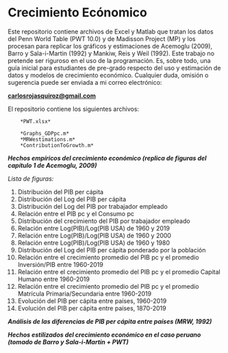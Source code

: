 # Crecimiento Ecónomico
Este repositorio contiene archivos de Excel y Matlab que tratan los datos del Penn World Table (PWT 10.0) y de Madisson Project (MP) y los procesan para replicar los gráficos y estimaciones de Acemoglu (2009), Barro y Sala-i-Martin (1992) y Mankiw, Reis y Weil (1992). 
Este trabajo no pretende ser riguroso en el uso de la programación. Es, sobre todo, una guía inicial para estudiantes de pre-grado respecto del uso y estimación de datos y modelos de crecimiento económico. 
Cualquier duda, omisión o sugerencia puede ser enviada a mi correo electrónico:

**carlosrojasquiroz@gmail.com**

El repositorio contiene los siguientes archivos:

        *PWT.xlsx*

        *Graphs_GDPpc.m*
        *MRWestimations.m*
        *ContributionToGrowth.m*


***Hechos empíricos del crecimiento económico (replica de figuras del capítulo 1 de Acemoglu, 2009)***


*Lista de figuras:*
1. Distribución del PIB per cápita
2. Distribución del Log del PIB per cápita
3. Distribución del Log del PIB por trabajador empleado
4. Relación entre el PIB pc y el Consumo pc
5. Distribución del crecimiento del PIB por trabajador empleado
6. Relación entre Log(PIB)/Log(PIB USA) de 1960 y 2019
7. Relación entre Log(PIB)/Log(PIB USA) de 1960 y 2000
8. Relación entre Log(PIB)/Log(PIB USA) de 1960 y 1980
9. Distribución del Log del PIB per cápita ponderado por la población
10. Relación entre el crecimiento promedio del PIB pc y el promedio Inversión/PIB entre 1960-2019 
11. Relación entre el crecimiento promedio del PIB pc y el promedio Capital Humano entre 1960-2019 
12. Relación entre el crecimiento promedio del PIB pc y el promedio Matrícula Primaria/Secundaria entre 1960-2019 
13. Evolución del PIB per cápita entre países, 1960-2019
14. Evolución del PIB per cápita entre países, 1870-2019

***Análisis de las diferencias de PIB per cápita entre países (MRW, 1992)***


***Hechos estilizados del crecimiento económico en el caso peruano (tomado de Barro y Sala-i-Martin + PWT)***

